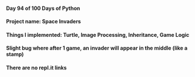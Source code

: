 #### Day 94 of 100 Days of Python
#### Project name: Space Invaders
#### Things I implemented: Turtle, Image Processing, Inheritance, Game Logic

#### Slight bug where after 1 game, an invader will appear in the middle (like a stamp)

#### There are no repl.it links